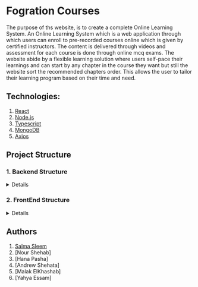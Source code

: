 # Fogration Courses
The purpose of ths website, is to create a complete Online Learning System. An Online Learning System which is a web application through which users can enroll to pre-recorded courses online which is given by certified instructors. The content is delivered through videos and assessment for each course is done through online mcq exams. The website abide by a flexible learning solution where users self-pace their learnings and can start by any chapter in the course they want but still the website sort the recommended chapters order. This allows the user to tailor their learning program based on their time and need. 


## Technologies:  
1. [React](https://reactjs.org/)
2. [Node.js](https://nodejs.org/en/)
3. [Typescript](https://www.typescriptlang.org/)
4. [MongoDB](https://www.mongodb.com/)
5. [Axios](https://axios-http.com/)


## Project Structure 
### 1. Backend Structure

<details>
    
```bash
ACL_FOGRATION_BE/
├── Controller
│   ├── accounts.js
│   ├── courses.js
│   ├── exams.js
│   ├── instructor.js
│   └── ..............
├── Routes
│   ├── accountsRouter.js
│   ├── courseRouter.js
│   ├── instructorRouter.js
│   └── ............
├── Schemas
│   ├── Administrator.js
│   ├── CorporateUser.js
│   ├── CorpRequest.js
│   ├── Course.js
│   ├── Exam.js
│   ├── Instructor.js
│   ├── IndividualUser.js
│   ├── Problem.js
│   ├── Question.js
│   ├── RefundRequest.js
│   ├── StudentTakeCourse.js
│   ├── StudentTookExam.js
│   ├── Subtitle.js
│   ├── Video.js
│   └── .....................
 

```
</details>

### 2. FrontEnd Structure


<details>
    
```bash
   ProjectTree.theme
    
acl-_fogration-fe/
├── components
│   ├── accounts.js
│   ├── courses.js
│   ├── exams.js
│   ├── instructor.js
│   └── ..............
├── pages
│   ├── accountsRouter.js
│   ├── courseRouter.js
│   ├── instructorRouter.js
│   └── ............
├── 
│   ├── Administrator.js
│   ├── CorporateUser.js
│   ├── CorpRequest.js
│   ├── Course.js
│   ├── Exam.js
│   ├── Instructor.js
│   ├── IndividualUser.js
│   ├── Problem.js
│   ├── Question.js
│   ├── RefundRequest.js
│   ├── StudentTakeCourse.js
│   ├── StudentTookExam.js
│   ├── Subtitle.js
│   ├── Video.js
│   └── .....................
 

```
</details>


## Authors 
1. [Salma Sleem](https://github.com/salmasleem)
2. [Nour Shehab]
3. [Hana Pasha]
4. [Andrew Shehata]
5. [Malak ElKhashab]
6. [Yahya Essam]

